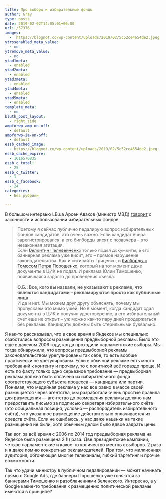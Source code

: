 ```yaml
---
title: Про выборы и избирательные фонды
author: Gray
type: posts
date: 2019-02-02T14:05:01+00:00
url: /57376
images:
  -  https://blognot.co/wp-content/uploads/2019/02/5c52ce4654de2.jpeg
ytrssenabled_meta_value:
  - no
ytremove_meta_value:
  - no
ytad1meta:
  - enabled
ytad2meta:
  - enabled
ytad3meta:
  - enabled
ytad4meta:
  - enabled
ytad5meta:
  - enabled
template_meta:
  - no
bluth_post_layout:
  - right_side
ampforwp-amp-on-off:
  - default
ampforwp-ia-on-off:
  - default
essb_cached_image:
  - https://blognot.co/wp-content/uploads/2019/02/5c52ce4654de2.jpeg
essb_cache_expire:
  - 1616570835
essb_c_total:
  - 25
essb_c_twitter:
  - 1
essb_c_facebook:
  - 24
categories:
  - Без рубрики

---
```








В большом интервью LB.ua Арсен Аваков (министр МВД) [говорит][1] о законности и использовании избирательных фондов:

<blockquote class="wp-block-quote">
  <p>
    Поэтому я сейчас публично педалирую вопрос избирательных фондов кандидатов, это очень важно. Если кандидат вчера зарегистрировался, а его билборды висят с позавчера – это незаконная агитация.<br />Если <a href="https://lb.ua/file/person/103_nalivaychenko_valentin.html">Валентин Наливайченко</a> только подал документы, а его баннерная реклама уже висит, это – прямое нарушение законодательства. Как и ситилайты Гриценко, и <a href="https://lb.ua/news/2019/01/31/418515_epifaniy_kogda_poroshenko.html">билборды с Томосом Петра Порошенко</a>, который на тот момент даже документы в ЦИК не подал. И реклама Юлии Тимошенко, появившаяся задолго до проведения съезда.<br /><br /><strong>О.Б.: Все, кого вы назвали, не указывают в рекламе, что являются кандидатами – рекламируются просто как публичные лица.</strong><br />И да и нет. Мы можем друг другу объяснять, почему мы пропускаем это мимо ушей. Но в момент, когда кандидат сдал документы в ЦИК и получил удостоверение, а его избирательный счет еще не открыт – уж можно как-то пару дней продержаться без рекламы. Кандидаты должны быть стерильными буквально.
  </p>
  
  <p>
  </p>
</blockquote>

Я как-то рассказывал, что в свое время в Яндексе мы специально озаботились вопросом размещения предвыборной рекламы. Было это еще в далеком 2006 году, когда проходили парламентские выборы. Мы тогда обнаружили, что вопросы предвыборной рекламы законодательством урегулированы так себе, то есть вообще практически не урегулированы. Если в обычной рекламе есть много требований к контенту и прочему, то с политикой всё гораздо проще. И есть по факту только одно серьезное требование — предвыборная реклама должна быть оплачена из избирательного фонда соответствующего субъекта процесса — кандидата или партии. Понимая, что медийная реклама у нас все равно в массе своей размещается через агентства, мы разработали очень простые правила для размещения — агентство до размещения рекламы должно нам предоставить письмо за подписью секретаря избирательного счёта (это официальная позиция, условно — распорядитель избирательного счёта), что указанное размещение действительно оплачивается из средств счёта. Если не ошибаюсь, у нас даже наценки на такие размещения не были, хотя обычным делом было вдвое задрать цены.

Так вот, за всё время с 2006 по 2014 год предвыборная реклама на Яндексе была размещена 2 (!) раза. Две президентские кампании, четыре парламентские и какое-то количество местных выборов. 2 раза и я даже помню конкретных рекламодателей. При том, что миллионная аудитория, обгоняющая многие телеканалы, гибкий таргетинг и прочие возможности.

Так что удачи министру в публичном педалировании — может начинать прямо с Google Ads, где баннеры Порошенко уже гоняются за баннерами Тимошенко и разоблачениями Зеленского. Интересно, а у Google какие-то требования к размещению политической рекламы имеются в принципе?

 [1]: https://lb.ua/news/2019/02/01/418628_arsen_avakov_mne_nelzya_predlozhit.html